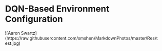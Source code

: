 # DQN-Based Environment Configuration
<div align=center><img src="https://github.com/simplexity-lab/DeepCollision/blob/main/algorithms/figures/DQN-Based%20Environment%20Configuration.png" style="zoom:10%" /></div>
![Aaron Swartz](https://raw.githubusercontent.com/smshen/MarkdownPhotos/master/Res/test.jpg)
